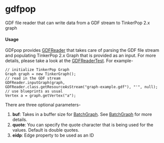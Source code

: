 gdfpop
======

GDF file reader that can write data from a GDF stream to TinkerPop 2.x graph

#### Usage
GDFpop provides [GDFReader](https://github.com/anujsrc/gdfpop/blob/dev/src/main/java/org/formcept/gdfpop/GDFReader.java) that takes care of parsing the GDF file stream and populating TinkerPop 2.x Graph that is provided as an input. For more details, please take a look at the [GDFReaderTest](https://github.com/anujsrc/gdfpop/blob/dev/src/test/java/org/formcept/test/gdfpop/GDFReaderTest.java). For example-

```
// initialize TinkerPop Graph
Graph graph = new TinkerGraph();
// read in the GDF stream
GDFReader.inputGraph(graph, GDFReader.class.getResourceAsStream("graph-example.gdf"), "'", null);
// use blueprints as usual
Vertex a = graph.getVertex("a");
```

There are three optional parameters-

1. **buf**: Takes in a buffer size for [BatchGraph](https://github.com/tinkerpop/blueprints/blob/master/blueprints-core/src/main/java/com/tinkerpop/blueprints/util/wrappers/batch/BatchGraph.java). See [BatchGraph](https://github.com/tinkerpop/blueprints/blob/master/blueprints-core/src/main/java/com/tinkerpop/blueprints/util/wrappers/batch/BatchGraph.java) for more details.
2. **quote**: You can specify the quote character that is being used for the values. Default is double quotes.
3. **eidp**: Edge property to be used as an ID
